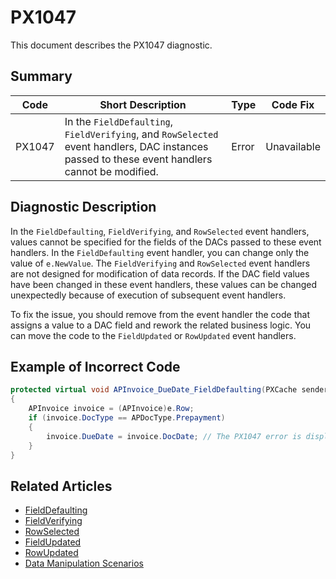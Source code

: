 # PX1047
This document describes the PX1047 diagnostic.

## Summary

| Code   | Short Description                                                                                                                              | Type  | Code Fix    | 
| ------ | ---------------------------------------------------------------------------------------------------------------------------------------------- | ----- | ----------- | 
| PX1047 | In the `FieldDefaulting`, `FieldVerifying`, and `RowSelected` event handlers, DAC instances passed to these event handlers cannot be modified. | Error | Unavailable |

## Diagnostic Description
In the `FieldDefaulting`, `FieldVerifying`, and `RowSelected` event handlers, values cannot be specified for the fields of the DACs passed to these event handlers. In the `FieldDefaulting` event handler, you can change only the value of `e.NewValue`. The `FieldVerifying` and `RowSelected` event handlers are not designed for modification of data records. If the DAC field values have been changed in these event handlers, these values can be changed unexpectedly because of execution of subsequent event handlers. 

To fix the issue, you should remove from the event handler the code that assigns a value to a DAC field and rework the related business logic. You can move the code to the `FieldUpdated` or `RowUpdated` event handlers.

## Example of Incorrect Code

```C#
protected virtual void APInvoice_DueDate_FieldDefaulting(PXCache sender, PXFieldDefaultingEventArgs e)
{
    APInvoice invoice = (APInvoice)e.Row;
    if (invoice.DocType == APDocType.Prepayment)
    {
        invoice.DueDate = invoice.DocDate; // The PX1047 error is displayed for this line.
    }
}
```

## Related Articles

 - [FieldDefaulting](https://help.acumatica.com/Help?ScreenId=ShowWiki&pageid=6db70fe7-3fc3-4e05-d3a6-5ecb93bea6a9)
 - [FieldVerifying](https://help.acumatica.com/Help?ScreenId=ShowWiki&pageid=c7a01517-1072-6780-430f-b89a9d305072)
 - [RowSelected](https://help.acumatica.com/Help?ScreenId=ShowWiki&pageid=bf5181e8-fc0f-0386-1871-711e7c29ccc7)
 - [FieldUpdated](https://help.acumatica.com/Help?ScreenId=ShowWiki&pageid=9048a6d5-41a0-a5bd-9b78-7ce9833114b2)
 - [RowUpdated](https://help.acumatica.com/Help?ScreenId=ShowWiki&pageid=fcb1a36f-0dce-61ca-a67e-7d7bf6117948)
 - [Data Manipulation Scenarios](https://help.acumatica.com/Help?ScreenId=ShowWiki&pageid=d9cf6274-f5c8-43e7-9d13-9b423113d67e)